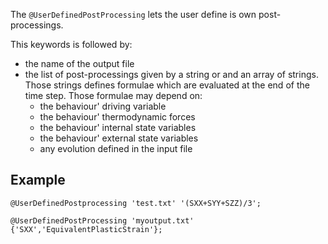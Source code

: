 The `@UserDefinedPostProcessing` lets the user define is own
post-processings.

This keywords is followed by:

- the name of the output file
- the list of post-processings given by a string or and an array of
  strings. Those strings defines formulae which are evaluated at the end
  of the time step. Those formulae may depend on:
    - the behaviour' driving variable
    - the behaviour' thermodynamic forces
    - the behaviour' internal state variables
    - the behaviour' external state variables
    - any evolution defined in the input file

## Example 

~~~~{.cpp}
@UserDefinedPostprocessing 'test.txt' '(SXX+SYY+SZZ)/3';
~~~~

~~~~{.cpp}
@UserDefinedPostProcessing 'myoutput.txt' {'SXX','EquivalentPlasticStrain'};
~~~~